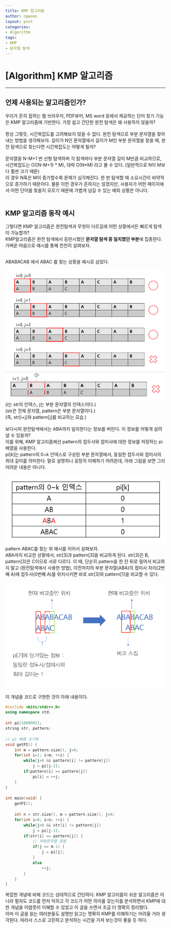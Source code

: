 ```yaml
---
title: KMP 알고리즘
author: ngwoon
layout: post
categories:
- Algorithm
tags:
- KMP
- 문자열 탐색
---
```


# [Algorithm] KMP 알고리즘
- - -

## 언제 사용되는 알고리즘인가?
우리가 흔히 접하는 웹 브라우저, PDF뷰어, MS word 등에서 제공하는 단어 찾기 기능은 KMP 알고리즘에 기반한다. 가장 쉽고 간단한 완전 탐색은 왜 사용하지 않을까?<br/><br/>
항상 그렇듯, 시간복잡도를 고려해보지 않을 수 없다. 완전 탐색으로 부분 문자열을 찾아내는 방법을 생각해보자. 길이가 N인 문자열에서 길이가 M인 부분 문자열을 찾을 때, 완전 탐색으로 찾는다면 시간복잡도는 어떻게 될까?<br/><br/>
문자열을 N-M+1 번 선형 탐색하며 각 탐색마다 부분 문자열 길이 M만큼 비교하므로, 시간복잡도는 O((N-M+1) * M), 대략 O(N*M) 라고 볼 수 있다. (일반적으로 N이 M보다 훨씬 크기 때문)
<br/>
이 경우 N혹은 M이 증가할수록 문제가 심각해진다. 한 번 탐색할 때 소요시간이 비약적으로 증가하기 때문이다. 물론 이런 경우가 흔하지는 않겠지만, 사용자가 어떤 페이지에서 어떤 단어를 찾을지 모르기 때문에 가볍게 넘길 수 있는 예외 상황은 아니다.<br/><br/>

## KMP 알고리즘 동작 예시
그렇다면 KMP 알고리즘은 완전탐색과 무엇이 다르길래 어떤 상황에서든 빠르게 탐색이 가능할까?<br/>
KMP알고리즘은 완전 탐색에서 등한시했던 **문자열 탐색 중 일치했던 부분**에 집중한다. 가벼운 마음으로 예시를 통해 천천히 살펴보자.<br/><br/>

ABABACAB 에서 ABAC 를 찾는 상황을 예시로 삼았다.<br/>

![완전탐색 예시1](/assets/images/post/boj/1786/1786_완전탐색_예시1.png)<br/>
![완전탐색 예시2](/assets/images/post/boj/1786/1786_완전탐색_예시2.png)<br/>
(i는 str의 인덱스, j는 부분 문자열의 인덱스이다.)<br/>
(str은 전체 문자열, pattern은 부분 문자열이다.)<br/>
(즉, str[i+j]와 pattern[j]를 비교하는 모습.)<br/><br/>
보다시피 완전탐색에서는 ABA까지 일치한다는 정보를 버린다. 이 정보를 어떻게 살려낼 수 있을까?<br/>
이를 위해, KMP 알고리즘에선 pattern의 접두사와 접미사에 대한 정보를 저장하는 pi배열을 사용한다.<br/>
pi[k]는 pattern의 0~k 인덱스로 구성된 부분 문자열에서, 동일한 접두사와 접미사의 최대 길이를 의미한다. 말로 설명하니 굉장히 이해하기 어려운데, 아래 그림을 보면 그리 어려운 내용은 아니다.<br/><br/>
![pi배열 예시](/assets/images/post/boj/1786/1786_PI_예시.png)
<br/>
pattern ABAC를 찾는 위 예시를 이어서 살펴보자.<br/>
ABA까지 비교한 상황에서, str[3]과 pattern[3]을 비교하게 된다. str[3]은 B, pattern[3]은 C이므로 서로 다르다. 이 때, 단순히 pattern을 한 칸 뒤로 밀어서 비교하지 말고 (완전탐색에서 사용한 방법), 이전까지의 부분 문자열(ABA)의 접미사 자리(2번째 A)에 접두사(0번째 A)를 위치시키면 바로 str[3]와 pattern[1]을 비교할 수 있다.<br/><br/>
![KMP 예시](/assets/images/post/boj/1786/1786_KMP_예시.png)
<br/>

이 개념을 코드로 구현한 것이 아래 내용이다.<br/>
```cpp
#include <bits/stdc++.h>
using namespace std;

int pi[1000001];
string str, pattern;

// pi 배열 초기화
void getPI() {
    int m = pattern.size(), j=0;
    for(int i=1; i<m; ++i) {
        while(j>0 && pattern[i] != pattern[j])
            j = pi[j-1];
        if(pattern[i] == pattern[j])
            pi[i] = ++j;
    }
}

int main(void) {
    getPI();

    int n = str.size(), m = pattern.size(), j=0;
    for(int i=0; i<n; ++i) {
        while(j>0 && str[i] != pattern[j])
            j = pi[j-1];
        if(str[i] == pattern[j]) {
            // 부분문자열 찾음
            if(j == m-1) {
                j = pi[j];
            }
            else
                ++j;
        }
    }
}
```
복잡한 개념에 비해 코드는 상대적으로 간단하다. KMP 알고리즘이 쉬운 알고리즘은 아니라 필자도 코드를 먼저 익히고 각 코드가 어떤 의미를 갖는지를 분석하면서 KMP에 대한 개념을 어렴풋이 이해할 수 있었고 이 글을 쓰면서 조금 더 명확히 정리했다.<br/>
아마 이 글을 읽는 여러분들도 설명만 읽고는 명확히 KMP를 이해하기는 어려울 거라 생각된다. 따라서 스스로 고민하고 분석하는 시간을 가져 보는것이 좋을 듯 하다.





